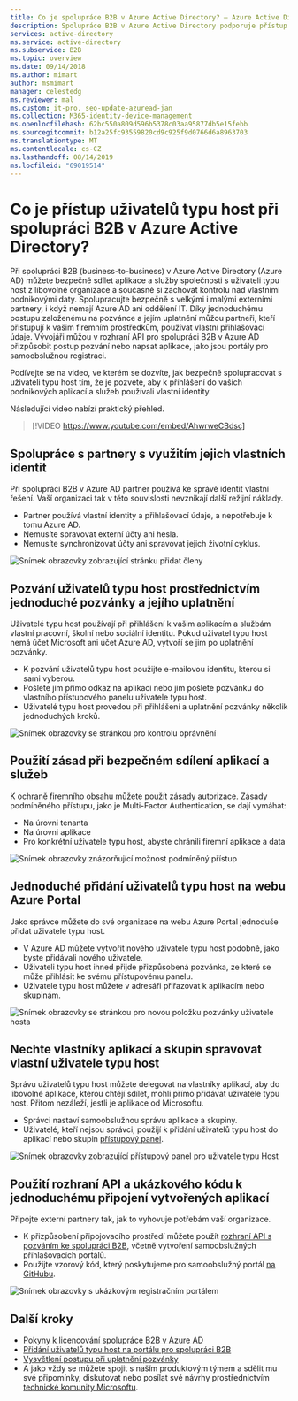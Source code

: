 ```yaml
---
title: Co je spolupráce B2B v Azure Active Directory? – Azure Active Directory | Dokumentace Microsoftu
description: Spolupráce B2B v Azure Active Directory podporuje přístup uživatelů typu host, abyste mohli s externími partnery bezpečně sdílet prostředky a spolupracovat s nimi.
services: active-directory
ms.service: active-directory
ms.subservice: B2B
ms.topic: overview
ms.date: 09/14/2018
ms.author: mimart
author: msmimart
manager: celestedg
ms.reviewer: mal
ms.custom: it-pro, seo-update-azuread-jan
ms.collection: M365-identity-device-management
ms.openlocfilehash: 62bc550a809d596b5378c03aa95877db5e15febb
ms.sourcegitcommit: b12a25fc93559820cd9c925f9d0766d6a8963703
ms.translationtype: MT
ms.contentlocale: cs-CZ
ms.lasthandoff: 08/14/2019
ms.locfileid: "69019514"
---
```

# <a name="what-is-guest-user-access-in-azure-active-directory-b2b"></a>Co je přístup uživatelů typu host při spolupráci B2B v Azure Active Directory?

Při spolupráci B2B (business-to-business) v Azure Active Directory (Azure AD) můžete bezpečně sdílet aplikace a služby společnosti s uživateli typu host z libovolné organizace a současně si zachovat kontrolu nad vlastními podnikovými daty. Spolupracujte bezpečně s velkými i malými externími partnery, i když nemají Azure AD ani oddělení IT. Díky jednoduchému postupu založenému na pozvánce a jejím uplatnění můžou partneři, kteří přistupují k vašim firemním prostředkům, používat vlastní přihlašovací údaje. Vývojáři můžou v rozhraní API pro spolupráci B2B v Azure AD přizpůsobit postup pozvání nebo napsat aplikace, jako jsou portály pro samoobslužnou registraci.

Podívejte se na video, ve kterém se dozvíte, jak bezpečně spolupracovat s uživateli typu host tím, že je pozvete, aby k přihlášení do vašich podnikových aplikací a služeb používali vlastní identity.

Následující video nabízí praktický přehled.

>[!VIDEO https://www.youtube.com/embed/AhwrweCBdsc]

## <a name="collaborate-with-any-partner-using-their-identities"></a>Spolupráce s partnery s využitím jejich vlastních identit
Při spolupráci B2B v Azure AD partner používá ke správě identit vlastní řešení. Vaší organizaci tak v této souvislosti nevznikají další režijní náklady. 
- Partner používá vlastní identity a přihlašovací údaje, a nepotřebuje k tomu Azure AD. 
- Nemusíte spravovat externí účty ani hesla. 
- Nemusíte synchronizovat účty ani spravovat jejich životní cyklus.  

![Snímek obrazovky zobrazující stránku přidat členy](media/what-is-b2b/add-member.png)

## <a name="invite-guest-users-with-a-simple-invitation-and-redemption-process"></a>Pozvání uživatelů typu host prostřednictvím jednoduché pozvánky a jejího uplatnění
Uživatelé typu host používají při přihlášení k vašim aplikacím a službám vlastní pracovní, školní nebo sociální identitu. Pokud uživatel typu host nemá účet Microsoft ani účet Azure AD, vytvoří se jim po uplatnění pozvánky. 
- K pozvání uživatelů typu host použijte e-mailovou identitu, kterou si sami vyberou.
- Pošlete jim přímo odkaz na aplikaci nebo jim pošlete pozvánku do vlastního přístupového panelu uživatele typu host. 
- Uživatelé typu host provedou při přihlášení a uplatnění pozvánky několik jednoduchých kroků.

![Snímek obrazovky se stránkou pro kontrolu oprávnění](media/what-is-b2b/consentscreen.png)

## <a name="use-policies-to-securely-share-your-apps-and-services"></a>Použití zásad při bezpečném sdílení aplikací a služeb
K ochraně firemního obsahu můžete použít zásady autorizace. Zásady podmíněného přístupu, jako je Multi-Factor Authentication, se dají vymáhat:
- Na úrovni tenanta
- Na úrovni aplikace
- Pro konkrétní uživatele typu host, abyste chránili firemní aplikace a data

![Snímek obrazovky znázorňující možnost podmíněný přístup](media/what-is-b2b/tutorial-mfa-policy-2.png)


## <a name="easily-add-guest-users-in-the-azure-ad-portal"></a>Jednoduché přidání uživatelů typu host na webu Azure Portal

Jako správce můžete do své organizace na webu Azure Portal jednoduše přidat uživatele typu host.
- V Azure AD můžete vytvořit nového uživatele typu host podobně, jako byste přidávali nového uživatele.
- Uživateli typu host ihned přijde přizpůsobená pozvánka, ze které se může přihlásit ke svému přístupovému panelu.
- Uživatele typu host můžete v adresáři přiřazovat k aplikacím nebo skupinám.  

![Snímek obrazovky se stránkou pro novou položku pozvánky uživatele hosta](media/what-is-b2b/adding-b2b-users-admin.png)

## <a name="let-application-and-group-owners-manage-their-own-guest-users"></a>Nechte vlastníky aplikací a skupin spravovat vlastní uživatele typu host

Správu uživatelů typu host můžete delegovat na vlastníky aplikací, aby do libovolné aplikace, kterou chtějí sdílet, mohli přímo přidávat uživatele typu host. Přitom nezáleží, jestli je aplikace od Microsoftu. 
 - Správci nastaví samoobslužnou správu aplikace a skupiny.
 - Uživatelé, kteří nejsou správci, použijí k přidání uživatelů typu host do aplikací nebo skupin [přístupový panel](https://myapps.microsoft.com).

![Snímek obrazovky zobrazující přístupový panel pro uživatele typu Host](media/what-is-b2b/access-panel-manage-app.png)

## <a name="use-apis-and-sample-code-to-easily-build-applications-to-onboard"></a>Použití rozhraní API a ukázkového kódu k jednoduchému připojení vytvořených aplikací

Připojte externí partnery tak, jak to vyhovuje potřebám vaší organizace.
- K přizpůsobení připojovacího prostředí můžete použít [rozhraní API s pozváním ke spolupráci B2B](https://developer.microsoft.com/graph/docs/api-reference/v1.0/resources/invitation), včetně vytvoření samoobslužných přihlašovacích portálů. 
- Použijte vzorový kód, který poskytujeme pro samoobslužný portál [na GitHubu](https://github.com/Azure/active-directory-dotnet-graphapi-b2bportal-web).

![Snímek obrazovky s ukázkovým registračním portálem](media/what-is-b2b/sign-up-portal.png)

## <a name="next-steps"></a>Další kroky

- [Pokyny k licencování spolupráce B2B v Azure AD](licensing-guidance.md)
- [Přidání uživatelů typu host na portálu pro spolupráci B2B](add-users-administrator.md)
- [Vysvětlení postupu při uplatnění pozvánky](redemption-experience.md)
- A jako vždy se můžete spojit s naším produktovým týmem a sdělit mu své připomínky, diskutovat nebo posílat své návrhy prostřednictvím [technické komunity Microsoftu](https://techcommunity.microsoft.com/t5/Azure-Active-Directory-B2B/bd-p/AzureAD_B2b).
